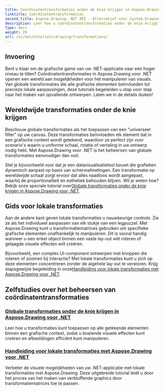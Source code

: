 ```yaml
---
title: Coördinatentransformaties onder de knie krijgen in Aspose.Drawing voor .NET
linktitle: Coördinatentransformaties
second_title: Aspose.Drawing .NET API - Alternatief voor System.Drawing.Common
description: Leer hoe u coördinatentransformaties onder de knie krijgt met Aspose.Drawing voor .NET. Ontdek hoe u globale en lokale transformaties implementeert voor visuele excellentie.
type: docs
weight: 20
url: /nl/net/tutorials/drawing/transformations/
---
```

## Invoering

Bent u klaar om de grafische game van uw .NET-applicatie naar een hoger niveau te tillen? Coördinatentransformaties in Aspose.Drawing voor .NET openen een wereld aan mogelijkheden voor het manipuleren van visuals. Van globale transformaties die alle grafische elementen beïnvloeden tot precieze lokale aanpassingen, deze tutorials begeleiden u stap voor stap naar het maken van opvallende ontwerpen. Laten we in de details duiken!

## Wereldwijde transformaties onder de knie krijgen

Beschouw globale transformaties als het toepassen van een "universeel filter" op uw canvas. Deze transformaties beïnvloeden elk element dat in een grafische context wordt getekend, waardoor ze perfect zijn voor scenario's waarin u uniforme schaal, rotatie of vertaling in uw ontwerp nodig hebt. Met Aspose.Drawing voor .NET is het beheersen van globale transformaties eenvoudiger dan ooit.

 Stel je bijvoorbeeld voor dat je een datavisualisatietool bouwt die grafieken dynamisch aanpast op basis van schermafmetingen. Een transformatie op wereldwijde schaal zorgt ervoor dat alles naadloos wordt aangepast, waarbij de proportionaliteit en esthetiek behouden blijven. Wil je weten hoe? Bekijk onze speciale tutorial over[Globale transformaties onder de knie krijgen in Aspose.Drawing voor .NET](./mastering-global-transformations/).

## Gids voor lokale transformaties

Aan de andere kant geven lokale transformaties u nauwkeurige controle. Zie ze als het individueel aanpassen van elk stukje van een legpuzzel. Met Aspose.Drawing kunt u transformatiematrices gebruiken om specifieke grafische elementen onafhankelijk te manipuleren. Dit is vooral handig wanneer u een enkel object binnen een vaste lay-out wilt roteren of gelaagde visuele effecten wilt creëren.

 Bijvoorbeeld, een complex UI-component ontwerpen met knoppen die roteren of zoomen bij interactie? Met lokale transformaties kunt u zich op deze elementen concentreren zonder de algehele lay-out te verstoren. Krijg stapsgewijze begeleiding in onze[Handleiding voor lokale transformaties met Aspose.Drawing voor .NET](./guide-to-local-transformation/).

## Zelfstudies over het beheersen van coördinatentransformaties
### [Globale transformaties onder de knie krijgen in Aspose.Drawing voor .NET](./mastering-global-transformations/)
Leer hoe u transformaties kunt toepassen op alle getekende elementen binnen een grafische context, zodat u boeiende visuele effecten kunt creëren en afbeeldingen efficiënt kunt manipuleren.
### [Handleiding voor lokale transformaties met Aspose.Drawing voor .NET](./guide-to-local-transformation/)
Verbeter de visuele mogelijkheden van uw .NET-applicatie met lokale transformaties met Aspose.Drawing. Deze uitgebreide tutorial leidt u door het proces van het maken van verbluffende graphics door transformatiematrices toe te passen.